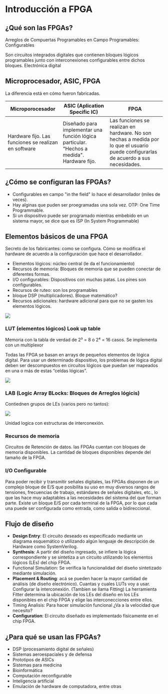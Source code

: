 # Introducción a FPGA

## ¿Qué son las FPGAs?
Arreglos de Compuertas Programables en Campo
Programables: Configurables

Son circuitos integrados digitales que contienen bloques lógicos programables junto con interconexiones configurables entre dichos bloques.
Electrónica digital

## Microprocesador, ASIC, FPGA
La diferencia está en cómo fueron fabricadas.

| Microporocesador|ASIC (Aplication Specific IC) | FPGA|
|--- | --- | --- |
|Hardware fijo. Las funciones se realizan en software | Diseñado para implementar una función lógica particular. "Hechos a medida". Hardware fijo. | Las funciones se realizan en hardware. No son hechas a medida por lo que el usuario puede configurarlas de acuerdo a sus necesidades. |

## ¿Cómo se configuran las FPGAs?
* Configurables en campo "in the field" lo hace el desarrollador (miles de veces). 
* Hay alginas que puden ser proegramadas una sola vez. OTP: One Time Programmable. 
* Si un dispositivo puede ser programado mientras embebido en un sistema mayor, se dice que es ISP (In System Programmable)

## Elementos básicos de una FPGA
Secreto de los fabricantes: como se configura. Cómo se modifica el hardware de acuerdo a la configuración que hace el desarrollador.

* Elementos lógicos: núcleo central (le da el funcionamiento)
* Recursos de memoria: Bloques de memoria que se pueden conectar de diferentes formas.
* I/O configurables: Dispositivos con muchas patas. Los pines son configurables.
* Recursos de ruteo: son los programables
* bloque DSP (multiplicadores). Bloque matemático?
* Recursos adicionales: hardware adicional para que no se gasten los elementos lógicos.

<!-- IMAGEN: DIAPO 9 -->
![](https://imgur.com/1cSPFNm.png)

### LUT (elementos lógicos) Look up table
Memoria con la tabla de verdad de 2³ = 8 o 2⁴ = 16 casos.
Se implementa con un multiplexor

Todas las FPGA se basan en arrays de pequeños elementos de lógica digital.
Para usar un determinado dispositivo, los problemas de lógica digital deben ser
descompuestos en circuitos lógicos que puedan ser mapeados en una o más
de estas “celdas lógicas”.

<!-- IMAGEN 12 -->
![](https://imgur.com/yJGafwg.png)

### LAB (Logic Array BLocks: Bloques de Arreglos lógicis)
Contiednen grupos de LEs (varios pero no tantos):

<!-- IMAGEN 13 -->
![](https://imgur.com/DM87ntC.png)

Unidad logica con estructuras de interconexión. 

### Recursos de memoria
Circuitos de Retención de datos.
las FPGAs cuentan con bloques de memoria disponibles. La cantidad de bloques disponibles depende del tamaño de la FPGA.

### I/O Configurable
Para poder recibir y transmitir señales digitales, las FPGAs disponen de un
complejo bloque de E/S que posibilita su uso en muy diversos rangos de
tensiones, frecuencias de trabajo, estándares de señales digitales, etc., lo que
las hace muy adaptables a las necesidades del sistema del que forman parte.
Existe un bloque E/S por cada terminal de la FPGA, por lo que cada una puede
ser configurada como entrada, como salida o bidireccional.

## Flujo de diseño
* **Design Entry**: El circuito deseado es especificado mediante un diagrama
  esquemático o utilizando algún lenguaje de descripción de Hardware como
  SystemVerilog.
* **Synthesis**: A partir del diseño ingresado, se infiere la lógica correspondiente
  y se sintetiza a un circuito utilizando los elementos lógicos (LEs) del chip
  FPGA.
* Functional Simulation: Se verifica la funcionalidad del diseño sintetizado
  mediante simulación.
* **Placement & Routing**: acá se pueden hacer la mayor cantidad de análisis (de diseño 
  electrónico). Cuantas y cuales LUTs voy a usar. Configurar la interconexión.
  (Tambien se llama Fitting) La herramienta Fitter determina la ubicación de los LEs del diseño en los LEs disponibles en el chip FPGA y elige las interconecciones entre ellos.
* Timing Analisis: Para hacer simulación funcional ¿Va a la velocidad que
  necesito?
* **Configuration**: El circuito diseñado es implementado físicamente en el chip
  FPGA.

## ¿Para qué se usan las FPGAs?
* DSP (procesamiento digital de señales)
* Sistemas aeroespaciales y de defensa
* Prototipos de ASICs
* Sistemas para medicina
* Bioinformática
* Computación reconfigurable
* Inteligencia artificial
* Emulación de hardware de computadora, entre otras

<!-- Herramienta: Quartus Prime -->
<!-- quedamos en justo antes de 5 -->